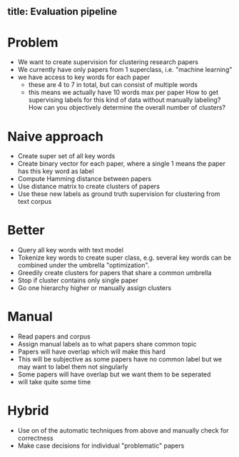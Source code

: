 title: Evaluation pipeline
---
# Problem
- We want to create supervision for clustering research papers
- We currently have only papers from 1 superclass, i.e. "machine learning"
- we have access to key words for each paper
    - these are 4 to 7 in total, but can consist of multiple words
    - this means we actually have 10 words max per paper
How to get supervising labels for this kind of data without manually labeling? How can you objectively determine the 
overall number of clusters?

# Naive approach
- Create super set of all key words
- Create binary vector for each paper, where a single 1 means the paper has this key word as label
- Compute Hamming distance between papers
- Use distance matrix to create clusters of papers
- Use these new labels as ground truth supervision for clustering from text corpus

# Better
- Query all key words with text model
- Tokenize key words to create super class, e.g. several key words can be combined
under the umbrella "optimization".
- Greedily create clusters for papers that share a common umbrella
- Stop if cluster contains only single paper
- Go one hierarchy higher or manually assign clusters

# Manual 
- Read papers and corpus
- Assign manual labels as to what papers share common topic
- Papers will have overlap which will make this hard
- This will be subjective as some papers have no common label but we may want to label them not singularly
- Some papers will have overlap but we want them to be seperated
- will take quite some time


# Hybrid
- Use on of the automatic techniques from above and manually check for correctness
- Make case decisions for individual "problematic" papers

